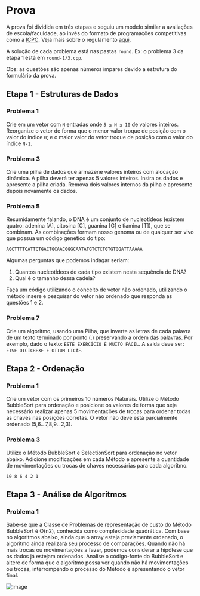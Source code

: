 # Prova

A prova foi dividida em três etapas e seguiu um modelo similar a avaliações de escola/faculdade, ao invés do formato de programações competitivas como a [ICPC](https://pt.wikipedia.org/wiki/ACM_International_Collegiate_Programming_Contest). Veja mais sobre o regulamento [aqui](./regulamento.pdf).

A solução de cada problema está nas pastas `round`. Ex: o problema 3 da etapa 1 está em `round-1/3.cpp`.

Obs: as questões são apenas números ímpares devido a estrutura do formulário da prova.

## Etapa 1 - Estruturas de Dados

### Problema 1

Crie em um vetor com `N` entradas onde `5 ≤ N ≤ 10` de valores inteiros. Reorganize o vetor de forma que o menor valor troque de posição com o valor do índice `0`; e o maior valor do vetor troque de posição com o valor do índice `N-1`.

### Problema 3

Crie uma pilha de dados que armazene valores inteiros com alocação dinâmica. A pilha deverá ter apenas 5 valores inteiros. Insira os dados e apresente a pilha criada. Remova dois valores internos da pilha e apresente depois novamente os dados.

### Problema 5

Resumidamente falando, o DNA é um conjunto de nucleotídeos (existem quatro: adenina [A], citosina [C], guanina [G] e tiamina [T]), que se combinam. As combinações formam nosso genoma ou de qualquer ser vivo que possua um código genético do tipo:

`AGCTTTTCATTCTGACTGCAACGGGCAATATGTCTCTGTGTGGATTAAAAA`

Algumas perguntas que podemos indagar seriam:

1. Quantos nucleotídeos de cada tipo existem nesta sequência de DNA?
2. Qual é o tamanho dessa cadeia?

Faça um código utilizando o conceito de vetor não ordenado, utilizando o método insere e pesquisar do vetor não ordenado que responda as questões 1 e 2.

### Problema 7

Crie um algoritmo, usando uma Pilha, que inverte as letras de cada palavra de um texto terminado por ponto (.) preservando a ordem das palavras. Por exemplo, dado o texto: `ESTE EXERCÍCIO É MUITO FÁCIL`. A saída deve ser: `ETSE OICÍCREXE E OTIUM LICÁF`.

## Etapa 2 - Ordenação

### Problema 1

Crie um vetor com os primeiros 10 números Naturais. Utilize o Método BubbleSort para ordenação e posicione os valores de forma que seja necessário realizar apenas 5 movimentações de trocas para ordenar todas as chaves nas posições corretas. O vetor não deve está parcialmente ordenado (5,6.. 7,8,9.. 2,3).

### Problema 3

Utilize o Método BubbleSort e SelectionSort para ordenação no vetor abaixo. Adicione modificações em cada Método e apresente a quantidade de movimentações ou trocas de chaves necessárias para cada algoritmo.

`10 8 6 4 2 1`

## Etapa 3 - Análise de Algoritmos

### Problema 1

Sabe-se que a Classe de Problemas de representação de custo do Método BubbleSort é O(n2), conhecida como complexidade quadrática. Com base no algoritmos abaixo, ainda que o array esteja previamente ordenado, o algoritmo ainda realizará seu processo de comparações. Quando não há mais trocas ou movimentações a fazer, podemos considerar a hipótese que os dados já estejam ordenados. Analise o código-fonte do BubbleSort e altere de forma que o algoritmo possa ver quando não há movimentações ou trocas, interrompendo o processo do Método e apresentando o vetor final.

 ![image](https://user-images.githubusercontent.com/26108090/115129297-f2bae480-9fba-11eb-9bf6-56e038add0ec.png)
